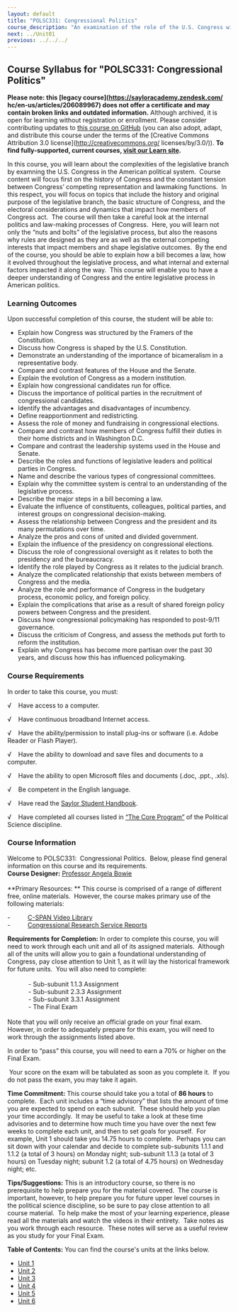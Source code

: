 ```yaml
---
layout: default
title: "POLSC331: Congressional Politics"
course_description: "An examination of the role of the U.S. Congress within the American political system, with particular emphasis on the constitutional foundations of the legislative branch, the dynamics of representation, redistricting, and the role of money."
next: ../Unit01
previous: ../../../
---
```

Course Syllabus for "POLSC331: Congressional Politics"
------------------------------------------------------

**Please note: this [legacy course](https://sayloracademy.zendesk.com/
hc/en-us/articles/206089967) does not offer a certificate and may contain 
broken links and outdated information.** Although archived, it is open 
for learning without registration or enrollment. Please consider contributing 
updates to [this course on GitHub](https://github.com/saylordotorg/course_polsc331) 
(you can also adopt, adapt, and distribute this course under the terms of 
the [Creative Commons Attribution 3.0 license](http://creativecommons.org/
licenses/by/3.0/)). **To find fully-supported, current courses, [visit our 
Learn site](https://learn.saylor.org).**

In this course, you will learn about the complexities of the legislative
branch by examning the U.S. Congress in the American political system.
 Course content will focus first on the history of Congress and the
constant tension between Congress’ competing representation and
lawmaking functions.  In this respect, you will focus on topics that
include the history and original purpose of the legislative branch, the
basic structure of Congress, and the electoral considerations and
dynamics that impact how members of Congress act.  The course will then
take a careful look at the internal politics and law-making processes of
Congress.  Here, you will learn not only the “nuts and bolts” of the
legislative process, but also the reasons why rules are designed as they
are as well as the external competing interests that impact members and
shape legislative outcomes.  By the end of the course, you should be
able to explain how a bill becomes a law, how it evolved throughout the
legislative process, and what internal and external factors impacted it
along the way.  This course will enable you to have a deeper
understanding of Congress and the entire legislative process in American
politics.

### Learning Outcomes

Upon successful completion of this course, the student will be able
to:  
  

-   Explain how Congress was structured by the Framers of the
    Constitution.
-   Discuss how Congress is shaped by the U.S. Constitution.
-   Demonstrate an understanding of the importance of bicameralism in a
    representative body.
-   Compare and contrast features of the House and the Senate.
-   Explain the evolution of Congress as a modern institution.
-   Explain how congressional candidates run for office.
-   Discuss the importance of political parties in the recruitment of
    congressional candidates.
-   Identify the advantages and disadvantages of incumbency.
-   Define reapportionment and redistricting.
-   Assess the role of money and fundraising in congressional elections.
-   Compare and contrast how members of Congress fulfill their duties in
    their home districts and in Washington D.C.
-   Compare and contrast the leadership systems used in the House and
    Senate.
-   Describe the roles and functions of legislative leaders and
    political parties in Congress.
-   Name and describe the various types of congressional committees.
-   Explain why the committee system is central to an understanding of
    the legislative process.
-   Describe the major steps in a bill becoming a law.
-   Evaluate the influence of constituents, colleagues, political
    parties, and interest groups on congressional decision-making.
-   Assess the relationship between Congress and the president and its
    many permutations over time.
-   Analyze the pros and cons of united and divided government.
-   Explain the influence of the presidency on congressional elections.
-   Discuss the role of congressional oversight as it relates to both
    the presidency and the bureaucracy.
-   Identify the role played by Congress as it relates to the judicial
    branch.
-   Analyze the complicated relationship that exists between members of
    Congress and the media.
-   Analyze the role and performance of Congress in the budgetary
    process, economic policy, and foreign policy.
-   Explain the complications that arise as a result of shared foreign
    policy powers between Congress and the president.
-   Discuss how congressional policymaking has responded to post-9/11
    governance.
-   Discuss the criticism of Congress, and assess the methods put forth
    to reform the institution. 
-   Explain why Congress has become more partisan over the past 30
    years, and discuss how this has influenced policymaking.

### Course Requirements

In order to take this course, you must:  
  
 √    Have access to a computer.  
  
 √    Have continuous broadband Internet access.  
  
 √    Have the ability/permission to install plug-ins or software (i.e.
Adobe Reader or Flash Player).  
  
 √    Have the ability to download and save files and documents to a
computer.  
  
 √    Have the ability to open Microsoft files and documents (.doc,
.ppt., .xls).  
  
 √    Be competent in the English language.  
  
 √    Have read the [Saylor Student
Handbook](http://www.saylor.org/site/wp-content/uploads/2012/05/Saylor-StudentHandbook.pdf).  
  
 √    Have completed all courses listed in [“The Core
Program”](http://www.saylor.org/majors/political-science/) of the
Political Science discipline.

### Course Information

Welcome to POLSC331:  Congressional Politics.  Below, please find
general information on this course and its requirements.  
 **Course Designer:** [Professor Angela
Bowie](http://www.saylor.org/faculty-a-g/#ProfessorAngelaBowie)  
    
 **Primary Resources: ** This course is comprised of a range of
different free, online materials.  However, the course makes primary use
of the following materials:  
  
 -          [C-SPAN Video
Library](http://www.c-spanvideo.org/videoLibrary/)  
 -          [Congressional Research Service
Reports](http://www.llrx.com/features/crsreports.htm)  
  
 **Requirements for Completion:** In order to complete this course, you
will need to work through each unit and all of its assigned materials. 
Although all of the units will allow you to gain a foundational
understanding of Congress, pay close attention to Unit 1, as it will lay
the historical framework for future units.  You will also need to
complete:  
    
             - Sub-subunit 1.1.3 Assignment  
             - Sub-subunit 2.3.3 Assignment  
             - Sub-subunit 3.3.1 Assignment  
             - The Final Exam  
    
 Note that you will only receive an official grade on your final exam.
However, in order to adequately prepare for this exam, you will need to
work through the assignments listed above.  
  
 In order to “pass” this course, you will need to earn a 70% or higher
on the Final Exam.  
  
  Your score on the exam will be tabulated as soon as you complete it. 
If you do not pass the exam, you may take it again.  
  
 **Time Commitment:** This course should take you a total of **86
hours** to complete.  Each unit includes a “time advisory” that lists
the amount of time you are expected to spend on each subunit.  These
should help you plan your time accordingly.  It may be useful to take a
look at these time advisories and to determine how much time you have
over the next few weeks to complete each unit, and then to set goals for
yourself.  For example, Unit 1 should take you 14.75 hours to complete. 
Perhaps you can sit down with your calendar and decide to complete
sub-subunits 1.1.1 and 1.1.2 (a total of 3 hours) on Monday night;
sub-subunit 1.1.3 (a total of 3 hours) on Tuesday night; subunit 1.2 (a
total of 4.75 hours) on Wednesday night; etc.  
  
 **Tips/Suggestions:** This is an introductory course, so there is no
prerequisite to help prepare you for the material covered.  The course
is important, however, to help prepare you for future upper level
courses in the political science discipline, so be sure to pay close
attention to all course material.  To help make the most of your
learning experience, please read all the materials and watch the videos
in their entirety.  Take notes as you work through each resource.  These
notes will serve as a useful review as you study for your Final Exam.  

**Table of Contents:** You can find the course's units at the links below.

- [Unit 1](https://legacy.saylor.org/polsc331/Unit01/)
- [Unit 2](https://legacy.saylor.org/polsc331/Unit02/)
- [Unit 3](https://legacy.saylor.org/polsc331/Unit03/)
- [Unit 4](https://legacy.saylor.org/polsc331/Unit04/)
- [Unit 5](https://legacy.saylor.org/polsc331/Unit05/)
- [Unit 6](https://legacy.saylor.org/polsc331/Unit06/)
